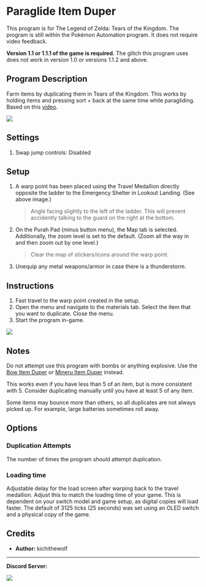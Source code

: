 # Paraglide Item Duper

This program is for The Legend of Zelda: Tears of the Kingdom. The program is still within the Pokémon Automation program. It does not require video feedback.

**Version 1.1 or 1.1.1 of the game is required.** The glitch this program uses does not work in version 1.0 or versions 1.1.2 and above.

## Program Description

Farm items by duplicating them in Tears of the Kingdom. This works by holding items and pressing sort + back at the same time while paragliding. Based on this [video](https://youtu.be/t9bl4_UbxNk).

<img src="../images/totk-paraglide-warp-setup.png">

## Settings

1. Swap jump controls: Disabled

## Setup

1. A warp point has been placed using the Travel Medallion directly opposite the ladder to the Emergency Shelter in Lookout Landing. (See above image.)
   > Angle facing slightly to the left of the ladder. This will prevent accidently talking to the guard on the right at the bottom.
2. On the Purah Pad (minus button menu), the Map tab is selected. Additionally, the zoom level is set to the default. (Zoom all the way in and then zoom out by one level.)
   > Clear the map of stickers/icons around the warp point.
3. Unequip any metal weapons/armor in case there is a thunderstorm.

## Instructions

1. Fast travel to the warp point created in the setup.
2. Open the menu and navigate to the materials tab. Select the item that you want to duplicate. Close the menu.
3. Start the program in-game.

<img src="../images/totk-paraglide-run.gif">

## Notes

Do not attempt use this program with bombs or anything explosive. Use the [Bow Item Duper](BowItemDuper.md) or [Mineru Item Duper](MineruItemDuper.md) instead.

This works even if you have less than 5 of an item, but is more consistent with 5. Consider duplicating manually until you have at least 5 of any item.

Some items may bounce more than others, so all duplicates are not always picked up. For example, large batteries sometimes roll away.

## Options

### Duplication Attempts

The number of times the program should attempt duplication.

### Loading time

Adjustable delay for the load screen after warping back to the travel medallion. Adjust this to match the loading time of your game. This is dependent on your switch model and game setup, as digital copies will load faster. The default of 3125 ticks (25 seconds) was set using an OLED switch and a physical copy of the game.

## Credits

- **Author:** kichithewolf


<hr>

**Discord Server:** 

[<img src="https://canary.discordapp.com/api/guilds/695809740428673034/widget.png?style=banner2">](https://discord.gg/cQ4gWxN)

